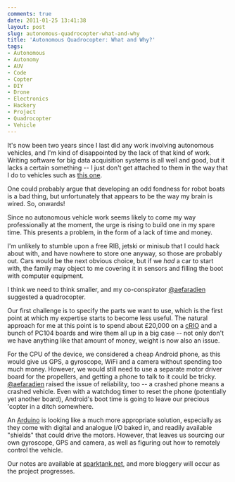 ```yaml
---
comments: true
date: 2011-01-25 13:41:38
layout: post
slug: autonomous-quadrocopter-what-and-why
title: 'Autonomous Quadrocopter: What and Why?'
tags:
- Autonomous
- Autonomy
- AUV
- Code
- Copter
- DIY
- Drone
- Electronics
- Hackery
- Project
- Quadrocopter
- Vehicle
---
```


It's now been two years since I last did any work involving autonomous vehicles, and I'm kind of disappointed by the lack of that kind of work.  Writing software for big data acquisition systems is all well and good, but it lacks a certain something -- I just don't get attached to them in the way that I do to vehicles such as [this one](http://www.janes.com/articles/Janes-Underwater-Security-Systems-and-Technology/FAST-United-Kingdom.html).

One could probably argue that developing an odd fondness for robot boats is a bad thing, but unfortunately that appears to be the way my brain is wired.  So, onwards!

Since no autonomous vehicle work seems likely to come my way professionally at the moment, the urge is rising to build one in my spare time.  This presents a problem, in the form of a lack of time and money.

I'm unlikely to stumble upon a free RIB, jetski or minisub that I could hack about with, and have nowhere to store one anyway, so those are probably out.  Cars would be the next obvious choice, but if we _had_ a car to start with, the family may object to me covering it in sensors and filling the boot with computer equipment.

I think we need to think smaller, and my co-conspirator [@aefaradien](http://www.twitter.com/aefaradien) suggested a quadrocopter.

Our first challenge is to specify the parts we want to use, which is the first point at which my expertise starts to become less useful.  The natural approach for me at this point is to spend about £20,000 on a [cRIO](http://www.ni.com/compactrio) and a bunch of PC104 boards and wire them all up in a big case -- not only don't we have anything like that amount of money, weight is now also an issue.

For the CPU of the device, we considered a cheap Android phone, as this would give us GPS, a gyroscope, WiFi and a camera without spending too much money.  However, we would still need to use a separate motor driver board for the propellers, and getting a phone to talk to it could be tricky.  [@aefaradien](http://www.twitter.com/aefaradien) raised the issue of reliability, too -- a crashed phone means a crashed vehicle.  Even with a watchdog timer to reset the phone (potentially yet another board), Android's boot time is going to leave our precious 'copter in a ditch somewhere.

An [Arduino](http://www.arduino.com) is looking like a much more appropriate solution, especially as they come with digital and analogue I/O baked in, and readily available "shields" that could drive the motors.  However, that leaves us sourcing our own gyroscope, GPS and camera, as well as figuring out how to remotely control the vehicle.

Our notes are available at [sparktank.net](http://sparktank.net/w/index.php?title=Polycopters), and more bloggery will occur as the project progresses.
